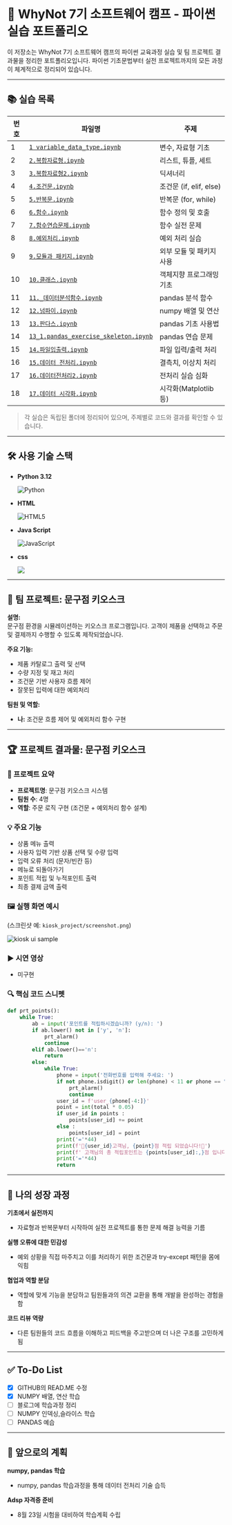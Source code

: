 # 🌊 WhyNot 7기 소프트웨어 캠프 - 파이썬 실습 포트폴리오

이 저장소는 WhyNot 7기 소프트웨어 캠프의 파이썬 교육과정 실습 및 팀 프로젝트 결과물을 정리한 포트폴리오입니다. 파이썬 기초문법부터 실전 프로젝트까지의 모든 과정이 체계적으로 정리되어 있습니다.

---

## 📚 실습 목록

| 번호 | 파일명                                                                            | 주제                   |
| -- | ------------------------------------------------------------------------------ | -------------------- |
| 1  | [`1 variable_data_type.ipynb`](./1.%20variable_data_type.ipynb)                   | 변수, 자료형 기초           |
| 2  | [`2.복합자료형.ipynb`](./2.%20복합자료형.ipynb)                                             | 리스트, 튜플, 세트          |
| 3  | [`3.복합자료형2.ipynb`](./3.%20복합자료형2.ipynb)                                           | 딕셔너리                 |
| 4  | [`4.조건문.ipynb`](./4.%20조건문.ipynb)                                                 | 조건문 (if, elif, else) |
| 5  | [`5.반복문.ipynb`](./5.%20반복문.ipynb)                                                 | 반복문 (for, while)     |
| 6  | [`6.함수.ipynb`](./6.%20함수.ipynb)                                                   | 함수 정의 및 호출           |
| 7  | [`7.함수연습문제.ipynb`](./7.%20함수연습문제.ipynb)                                           | 함수 실전 문제             |
| 8  | [`8.예외처리.ipynb`](./8.%20예외처리.ipynb)                                               | 예외 처리 실습             |
| 9  | [`9.모듈과 패키지.ipynb`](./9.%20모듈과%20패키지.ipynb)                                       | 외부 모듈 및 패키지 사용       |
| 10 | [`10.클래스.ipynb`](./10.%20클래스.ipynb)                                               | 객체지향 프로그래밍 기초        |
| 11 | [`11._데이터분석함수.ipynb`](./11.%20데이터분석함수.ipynb)                                       | pandas 분석 함수         |
| 12 | [`12.넘파이.ipynb`](./12.%20넘파이.ipynb)                                               | numpy 배열 및 연산        |
| 13 | [`13.판다스.ipynb`](./13.%20판다스.ipynb)                                               | pandas 기초 사용법        |
| 14 | [`13_1.pandas_exercise_skeleton.ipynb`](./13_1.%20pandas_exercise_skeleton.ipynb) | pandas 연습 문제         |
| 15 | [`14.파일입출력.ipynb`](./14.%20파일입출력.ipynb)                                           | 파일 입력/출력 처리          |
| 16 | [`15.데이터 전처리.ipynb`](./15.%20데이터%20전처리.ipynb)                                     | 결측치, 이상치 처리          |
| 17 | [`16.데이터전처리2.ipynb`](./16.%20데이터전처리2.ipynb)                                       | 전처리 실습 심화            |
| 18 | [`17.데이터 시각화.ipynb`](./17.%20데이터%20시각화.ipynb)                                     | 시각화(Matplotlib 등)    |






> 각 실습은 독립된 폴더에 정리되어 있으며, 주제별로 코드와 결과를 확인할 수 있습니다.

---

## 🛠 사용 기술 스택

- **Python 3.12**

  ![Python](https://img.shields.io/badge/Python-3776AB?logo=python&logoColor=ffffff)
- **HTML**

  ![HTML5](https://img.shields.io/badge/HTML5-E34F26?logo=html5&logoColor=ffffff)
- **Java Script**

  ![JavaScript](https://img.shields.io/badge/JavaScript-F7DF1E?logo=javascript&logoColor=black)
- **css**

   <img src="https://img.shields.io/badge/CSS3-1572B6?style=for-the-badge&logo=css3&logoColor=white" />
   
---

## 🚀 팀 프로젝트: 문구점 키오스크

**설명:**  
문구점 환경을 시뮬레이션하는 키오스크 프로그램입니다. 고객이 제품을 선택하고 주문 및 결제까지 수행할 수 있도록 제작되었습니다.

**주요 기능:**
- 제품 카탈로그 출력 및 선택
- 수량 지정 및 재고 처리
- 조건문 기반 사용자 흐름 제어
- 잘못된 입력에 대한 예외처리

**팀원 및 역할:**
- **나:** 조건문 흐름 제어 및 예외처리 함수 구현

---

## 🏆 프로젝트 결과물: 문구점 키오스크

### 📌 프로젝트 요약
- **프로젝트명**: 문구점 키오스크 시스템
- **팀원 수**: 4명
- **역할**: 주문 로직 구현 (조건문 + 예외처리 함수 설계)

### 💡 주요 기능
- 상품 메뉴 출력
- 사용자 입력 기반 상품 선택 및 수량 입력
- 입력 오류 처리 (문자/빈칸 등)
- 메뉴로 되돌아가기
- 포인트 적립 및 누적포인트 출력
- 최종 결제 금액 출력

### 🖼️ 실행 화면 예시
(스크린샷 예: `kiosk_project/screenshot.png`)

![kiosk ui sample](./pencil.jpg)

### ▶️ 시연 영상 
- 미구현

### 🔍 핵심 코드 스니펫

```python
def prt_points():
    while True:
        ab = input('포인트를 적립하시겠습니까? (y/n): ')
        if ab.lower() not in ['y', 'n']:
            prt_alarm()
            continue
        elif ab.lower()=='n':
            return        
        else:
            while True:
                phone = input('전화번호를 입력해 주세요: ')
                if not phone.isdigit() or len(phone) < 11 or phone == "x":
                    prt_alarm()
                    continue                       
                user_id = f'user_{phone[-4:]}'
                point = int(total * 0.05)                 
                if user_id in points :
                    points[user_id] += point
                else :
                    points[user_id] = point
                print('='*44)
                print(f'🎁{user_id}고객님, {point}점 적립 되었습니다!🎁')
                print(f' 고객님의 총 적립포인트는 {points[user_id]:,}점 입니다!')
                print('='*44)
                return
```

---

## 🌱 나의 성장 과정

**기초에서 실전까지**
- 자료형과 반복문부터 시작하여 실전 프로젝트를 통한 문제 해결 능력을 기름

**실행 오류에 대한 민감성**
- 예외 상황을 직접 마주치고 이를 처리하기 위한 조건문과 try-except 패턴을 몸에 익힘

**협업과 역할 분담**
- 역할에 맞게 기능을 분담하고 팀원들과의 의견 교환을 통해 개발을 완성하는 경험을 함

**코드 리뷰 역량**
- 다른 팀원들의 코드 흐름을 이해하고 피드백을 주고받으며 더 나은 구조를 고민하게 됨

---

## ✅ To-Do List

- [x] GITHUB의 READ.ME 수정
- [x] NUMPY 배열, 연산 학습
- [ ] 블로그에 학습과정 정리
- [ ] NUMPY 인덱싱,슬라이스 학습
- [ ] PANDAS 예습

---

## 🏁 앞으로의 계획

**numpy, pandas 학습**
- numpy, pandas 학습과정을 통해 데이터 전처리 기술 습득

**Adsp 자격증 준비**  
- 8월 23일 시험을 대비하여 학습계획 수립
